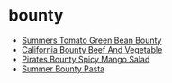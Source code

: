 # bounty

 * [Summers Tomato Green Bean Bounty](index/s/summers-tomato-green-bean-bounty-105480.json)
 * [California Bounty Beef And Vegetable](index/c/california-bounty-beef-and-vegetable.json)
 * [Pirates Bounty Spicy Mango Salad](index/p/pirates-bounty-spicy-mango-salad.json)
 * [Summer Bounty Pasta](index/s/summer-bounty-pasta.json)
